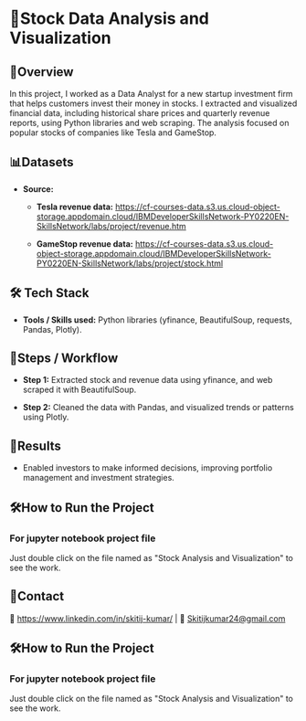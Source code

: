 
# 🏡Stock Data Analysis and Visualization 



## 📄Overview
In this project, I worked as a  Data Analyst for a new startup investment firm that helps customers invest their money in stocks. I extracted and visualized financial data, including historical share prices and quarterly revenue reports, using Python libraries and web scraping. The analysis focused on popular stocks of companies like Tesla and GameStop.

## 📊Datasets
- **Source:** 
  - **Tesla revenue data:** https://cf-courses-data.s3.us.cloud-object-storage.appdomain.cloud/IBMDeveloperSkillsNetwork-PY0220EN-SkillsNetwork/labs/project/revenue.htm

   - **GameStop revenue data:** https://cf-courses-data.s3.us.cloud-object-storage.appdomain.cloud/IBMDeveloperSkillsNetwork-PY0220EN-SkillsNetwork/labs/project/stock.html
  

## 🛠️ Tech Stack
- **Tools / Skills used:** Python libraries (yfinance, BeautifulSoup, requests, Pandas, Plotly).
## 🚀Steps / Workflow
 
 - **Step 1:** Extracted stock and revenue data using yfinance, and web scraped it with BeautifulSoup.

 - **Step 2:** Cleaned the data with Pandas, and visualized trends or patterns using Plotly.

## 🎯Results
- Enabled investors to make informed decisions, improving portfolio management and investment strategies.
## 🛠️How to Run the Project

### For jupyter notebook project file
Just double click on the file named as "Stock Analysis and Visualization" to see the work.

## 🤝Contact
💼 https://www.linkedin.com/in/skitij-kumar/ | 📧 Skitijkumar24@gmail.com
## 🛠️How to Run the Project

### For jupyter notebook project file
Just double click on the file named as "Stock Analysis and Visualization" to see the work.
